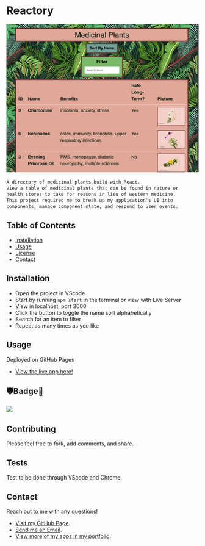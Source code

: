 # Reactory

![](https://github.com/Q118/reactory/blob/master/screenshot.png)

```
A directory of medicinal plants build with React. 
View a table of medicinal plants that can be found in nature or 
health stores to take for reasons in lieu of western medicine.
This project required me to break up my application's UI into 
components, manage component state, and respond to user events.
```

## Table of Contents
    
* [Installation](#Installation)
* [Usage](#Usage)
* [License](#🛡Badge📛)
* [Contact](#Contact)


## Installation

* Open the project in VScode
* Start by running `npm start` in the terminal or view with Live Server
* View in localhost, port 3000
* Click the button to toggle the name sort alphabetically 
* Search for an item to filter
* Repeat as many times as you like


## Usage

Deployed on GitHub Pages
* [View the live app here!](https://q118.github.io/reactory/)


## 🛡Badge📛

![](https://img.shields.io/badge/Shelby-Anne-purple)


## Contributing
        
Please feel free to fork, add comments, and share.
    
        
## Tests
    
Test to be done through VScode and Chrome.
    
    
## Contact
    
Reach out to me with any questions!
    
* [Visit my GitHub Page](https://github.com/q118).
* [Send me an Email](mailto:shelbyfish91@gmail.com).
* [View more of my apps in my portfolio](https://q118.github.io/shelby_rothman/portfolio.html).


